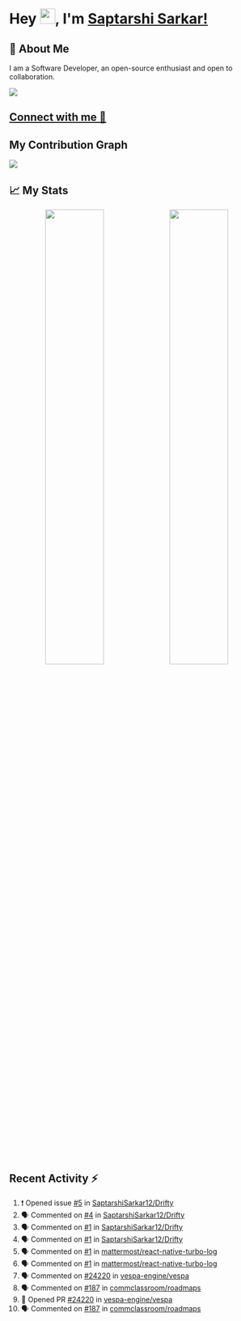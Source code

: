 # Hey <img src="https://github.com/TheDudeThatCode/TheDudeThatCode/blob/master/Assets/Hi.gif" width="30">, I'm [Saptarshi Sarkar!](https://bio.link/saptarshi) 

## 🚀 About Me
I am a Software Developer, an open-source enthusiast and open to collaboration.

![](https://visitor-badge.laobi.icu/badge?page_id=saptarshisarkar12.saptarshisarkar12)

## [Connect with me 💬](https://bio.link/saptarshi) 

## My Contribution Graph 
<img src="https://activity-graph.herokuapp.com/graph?username=SaptarshiSarkar12&bg_color=0f2d3d&color=1cadfb&line=1cadfb&point=1cadfb&area=true&hide_border=true">

## 📈 My Stats
<p align="center">	
  <img width="48%" src="https://github-readme-stats.vercel.app/api?username=saptarshisarkar12&show_icons=true&theme=tokyonight" />
  <img width="48%" src="https://github-readme-streak-stats.herokuapp.com/?user=saptarshisarkar12&theme=tokyonight" />
</p>

## Recent Activity :zap:
<!--START_SECTION:activity-->
1. ❗️ Opened issue [#5](https://github.com/SaptarshiSarkar12/Drifty/issues/5) in [SaptarshiSarkar12/Drifty](https://github.com/SaptarshiSarkar12/Drifty)
2. 🗣 Commented on [#4](https://github.com/SaptarshiSarkar12/Drifty/issues/4) in [SaptarshiSarkar12/Drifty](https://github.com/SaptarshiSarkar12/Drifty)
3. 🗣 Commented on [#1](https://github.com/SaptarshiSarkar12/Drifty/issues/1) in [SaptarshiSarkar12/Drifty](https://github.com/SaptarshiSarkar12/Drifty)
4. 🗣 Commented on [#1](https://github.com/SaptarshiSarkar12/Drifty/issues/1) in [SaptarshiSarkar12/Drifty](https://github.com/SaptarshiSarkar12/Drifty)
5. 🗣 Commented on [#1](https://github.com/mattermost/react-native-turbo-log/issues/1) in [mattermost/react-native-turbo-log](https://github.com/mattermost/react-native-turbo-log)
6. 🗣 Commented on [#1](https://github.com/mattermost/react-native-turbo-log/issues/1) in [mattermost/react-native-turbo-log](https://github.com/mattermost/react-native-turbo-log)
7. 🗣 Commented on [#24220](https://github.com/vespa-engine/vespa/issues/24220) in [vespa-engine/vespa](https://github.com/vespa-engine/vespa)
8. 🗣 Commented on [#187](https://github.com/commclassroom/roadmaps/issues/187) in [commclassroom/roadmaps](https://github.com/commclassroom/roadmaps)
9. 💪 Opened PR [#24220](https://github.com/vespa-engine/vespa/pull/24220) in [vespa-engine/vespa](https://github.com/vespa-engine/vespa)
10. 🗣 Commented on [#187](https://github.com/commclassroom/roadmaps/issues/187) in [commclassroom/roadmaps](https://github.com/commclassroom/roadmaps)
<!--END_SECTION:activity-->
